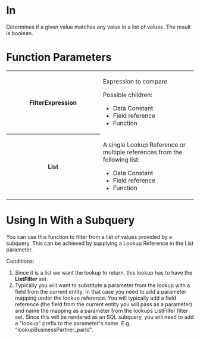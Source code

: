 # In

Determines if a given value matches any value in a list of values. The result is boolean.

# Function Parameters

<table class="confluenceTable">
<colgroup>
<col style="width: 50%" />
<col style="width: 50%" />
</colgroup>
<tbody>
<tr class="odd">
<th class="confluenceTh"><p>FilterExpression</p></th>
<td class="confluenceTd"><p>Expression to compare</p>
<p>Possible children:</p>
<ul>
<li>Data Constant</li>
<li>Field reference</li>
<li>Function</li>
</ul></td>
</tr>
<tr class="even">
<th class="confluenceTh"><p>List</p></th>
<td class="confluenceTd"><p>A single Lookup Reference or multiple references from the following list:</p>
<ul>
<li>Data Constant</li>
<li>Field reference</li>
<li>Function</li>
</ul></td>
</tr>
</tbody>
</table>

# Using In With a Subquery

You can use this function to filter from a list of values provided by a subquery. This can be achieved by supplying a Lookup Reference in the List parameter.

Conditions:

1.  Since it is a list we want the lookup to return, this lookup has to have the **ListFilter** set.
2.  Typically you will want to substitute a parameter from the lookup with a field from the current entity. In that case you need to add a parameter mapping under the lookup reference. You will typically add a field reference (the field from the current entity you will pass as a parameter) and name the mapping as a parameter from the lookups ListFilter filter set. Since this will be rendered as an SQL subquery, you will need to add a "lookup" prefix to the parameter's name. E.g. "lookupBusinessPartner_parId".
